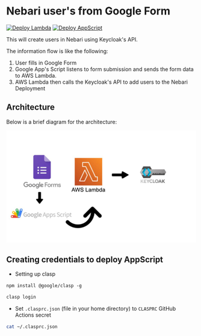 # Nebari user's from Google Form

[![Deploy Lambda](https://github.com/Quansight/nebari-users-create-from-google-form/actions/workflows/deploy_lambda.yml/badge.svg)](https://github.com/Quansight/nebari-users-create-from-google-form/actions/workflows/deploy_lambda.yml)
[![Deploy AppScript](https://github.com/nebari-dev/nebari-users-create-from-google-form/actions/workflows/deploy_appscript.yml/badge.svg)](https://github.com/nebari-dev/nebari-users-create-from-google-form/actions/workflows/deploy_appscript.yml)

This will create users in Nebari using Keycloak's API.

The information flow is like the following:

1. User fills in Google Form
2. Google App's Script listens to form submission and sends the form data to AWS Lambda.
3. AWS Lambda then calls the Keycloak's API to add users to the Nebari Deployment

## Architecture

Below is a brief diagram for the architecture:

![Nebari Auto Create](nebari-auto-create.jpg)

## Creating credentials to deploy AppScript

- Setting up clasp

```
npm install @google/clasp -g
```

```bash
clasp login
```

- Set `.clasprc.json` (file in your home directory) to `CLASPRC` GitHub Actions secret

```bash
cat ~/.clasprc.json
```
